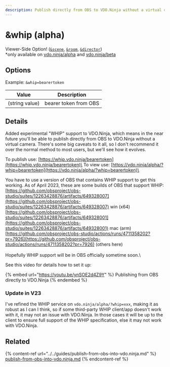 ```yaml
---
description: Publish directly from OBS to VDO.Ninja without a virtual camera
---
```


# \&whip (alpha)

Viewer-Side Option! ([`&scene`](../view-parameters/scene.md), [`&room`](../../general-settings/room.md), [`&director`](../../viewers-settings/director.md))\
\*only available on [vdo.ninja/alpha](https://vdo.ninja/alpha/) and [vdo.ninja/beta](https://vdo.ninja/beta/)

## Options

Example: `&whip=bearertoken`

| Value          | Description           |
| -------------- | --------------------- |
| (string value) | bearer token from OBS |

## Details

Added experimental "WHIP" support to VDO.Ninja, which means in the near future you'll be able to publish directly from OBS to VDO.Ninja without a virtual camera. There's some big caveats to it all, so I don't recommend it over the normal method to most users, but we'll see how it evolves.

To publish use: [https://whip.vdo.ninja/bearertoken](https://whip.vdo.ninja/bearertoken)\
To view use: [https://vdo.ninja/alpha/?whip=bearertoken](https://vdo.ninja/alpha/?whip=bearertoken)\


You have to use a version of OBS that contains WHIP support to get this working.   As of April 2023, these are some builds of OBS that support WHIP:\
[https://github.com/obsproject/obs-studio/suites/12263428876/artifacts/649328007](https://github.com/obsproject/obs-studio/suites/12263428876/artifacts/649328007) win (x64)\
[https://github.com/obsproject/obs-studio/suites/12263428876/artifacts/649328001](https://github.com/obsproject/obs-studio/suites/12263428876/artifacts/649328001) mac (arm)\
[https://github.com/obsproject/obs-studio/actions/runs/4711358202?pr=7926](https://github.com/obsproject/obs-studio/actions/runs/4711358202?pr=7926) (others here)\
\
Hopefully WHIP support will be in OBS officially sometime soon.\


See this video for details how to set it up:

{% embed url="https://youtu.be/ynSOE2d4Z9Y" %}
Publishing from OBS directly to VDO.Ninja
{% endembed %}

### Update in V23

I've refined the WHIP service on `vdo.ninja/alpha/?whip=xxx`, making it as robust as I can I think, so if some third-party WHIP client/app doesn't work with it, it may not an issue with VDO.Ninja. In those cases it will be up to the client to ensure full support of the WHIP specification, else it may not work with VDO.Ninja.

## Related

{% content-ref url="../../guides/publish-from-obs-into-vdo.ninja.md" %}
[publish-from-obs-into-vdo.ninja.md](../../guides/publish-from-obs-into-vdo.ninja.md)
{% endcontent-ref %}

